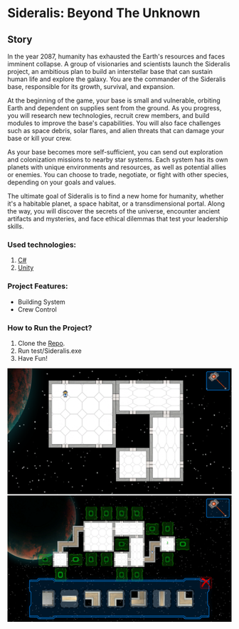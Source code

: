 # Sideralis: Beyond The Unknown

## Story

In the year 2087, humanity has exhausted the Earth's resources and faces imminent collapse. A group of visionaries and scientists launch the Sideralis project, an ambitious plan to build an interstellar base that can sustain human life and explore the galaxy. You are the commander of the Sideralis base, responsible for its growth, survival, and expansion.

At the beginning of the game, your base is small and vulnerable, orbiting Earth and dependent on supplies sent from the ground. As you progress, you will research new technologies, recruit crew members, and build modules to improve the base's capabilities. You will also face challenges such as space debris, solar flares, and alien threats that can damage your base or kill your crew.

As your base becomes more self-sufficient, you can send out exploration and colonization missions to nearby star systems. Each system has its own planets with unique environments and resources, as well as potential allies or enemies. You can choose to trade, negotiate, or fight with other species, depending on your goals and values.

The ultimate goal of Sideralis is to find a new home for humanity, whether it's a habitable planet, a space habitat, or a transdimensional portal. Along the way, you will discover the secrets of the universe, encounter ancient artifacts and mysteries, and face ethical dilemmas that test your leadership skills.

### Used technologies:
1. [C#](https://learn.microsoft.com/en-us/dotnet/csharp/)
2. [Unity](https://docs.unity.com/)

### Project Features:
- Building System
- Crew Control

### How to Run the Project?
1. Clone the [Repo](https://github.com/CatalinCatta/Sideralis.git).
2. Run test/Sideralis.exe
3. Have Fun!

![Start](Images/Start.png)
![Build](Images/Build.png)
